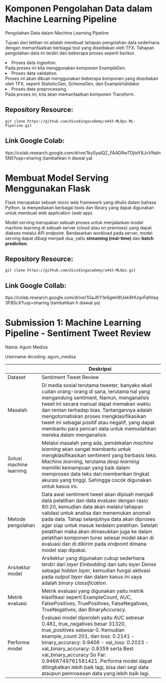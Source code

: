 # Komponen Pengolahan Data dalam Machine Learning Pipeline
Pengolahan Data dalam Machine Learning Pipeline

Tujuan dari latihan ini adalah membuat tahapan pengolahan data sederhana dengan memanfaatkan berbagai tool yang disediakan oleh TFX. Tahapan pengolahan data ini terdiri dari beberapa proses seperti berikut.

<li>Proses data ingestion.</li> Pada proses ini kita menggunakan komponen ExampleGen.
<li>Proses data validation.</li>  Proses ini akan dibuat menggunakan beberapa komponen yang disediakan oleh TFX, seperti StatisticGen, SchemaGen, dan ExampleValidator
<li>Proses data preprocessing.</li>  Pada proses ini, kita akan memanfaatkan komponen Transform.


## Repository Resource:
``git clone https://github.com/dicodingacademy/a443-MLOps-ML-Pipeline.git``

## Link Google Colab:
ttps://colab.research.google.com/drive/1kySyaIQZ_FAADRwTDjtoY8JvVNaIn5N5?usp=sharing (tambahkan h diawal ya)

#  Membuat Model Serving Menggunakan Flask
Flask merupakan sebuah micro web framework yang ditulis dalam bahasa Python. Ia menyediakan berbagai tools dan library yang dapat digunakan untuk membuat web application (web app).

Model serving merupakan sebuah proses untuk menjalankan model machine learning di sebuah server (cloud atau on premises) yang dapat diakses melalui API endpoint.
Berdasarkan workload pada server, model serving dapat dibagi menjadi dua, yaitu **streaming (real-time)** dan **batch prediction**.


## Repository Resource: 
``git clone https://github.com/dicodingacademy/a443-MLOps.git``

## Link Google Collab:
ttps://colab.research.google.com/drive/1GaJKY1eSgekWUek9HUqvFahVaq3FBScX?usp=sharing (tambahkan h diawal ya)

# Submission 1: Machine Learning Pipeline - Sentiment Tweet Review
Nama: Agum Medisa

Username dicoding: agum_medisa


| | Deskripsi |
| ----------- | ----------- |
| Dataset | Sentiment Tweet Review|
| Masalah | Di media sosial terutama tweeter, banyaks ekali cuitan orang-orang di sana, terutama hal yang mengandung sentiment, Namun, menganalisis tweet ini secara manual dapat memakan waktu dan rentan terhadap bias. Tantangannya adalah mengotomatiskan proses mengklasifikasikan tweet ini sebagai positif atau negatif, yang dapat membantu para pencari data untuk memudahkan mereka dalam menganalisis |
| Solusi machine learning | Melalui masalah yang ada, pendekatan _machine learning_ akan sangat membantu untuk mengklasifikasikan sentiment yang berbasis teks. _Machine learning_, terutama _deep learning_ memiliki kemampuan yang baik dalam memproses data teks dan memberikan tingkat akurasi yang tinggi. Sehingga cocok digunakan untuk kasus ini. |
| Metode pengolahan | Data awal sentiment tweet akan dipisah menjadi data pelatihan dan data evaluasi dengan rasio 80:20, kemudian data akan melalui tahapan validasi untuk analisa dan menemukan anomali pada data. Tahap selanjutnya data akan diproses agar siap untuk masuk kedalam pelatihan. Setelah pelatihan maka akan dimasukkan juga ke dalam pelatihan komponen tuner selesai model akan di evaluasi dan di dikirim pada _endpoint_ dimana model siap dipakai. |
| Arsitektur model | Arsitektur yang digunakan cukup sederhana terdiri dari _layer Embedding_ dan satu _layer Dense_ sebagai _hidden layer_, kemudian fungsi aktivasi pada _output layer_ dan dalam kasus ini saya adalah _binary classification_.|
| Metrik evaluasi | Metrik evaluasi yang digunakan yaitu metrik klasifikasi seperti ExampleCount, AUC, FalsePositives, TruePositives, FalseNegatives, TrueNegatives, dan BinaryAccuracy. |
| Performa model | Evaluasi model diperoleh yaitu AUC sebesar 0.481, true_negatives besar 31320, true_positives sebesar 0. Kemudian example_count 201,  dan loss: 0.2141 - binary_accuracy: 0.9406 - val_loss: 0.2023 - val_binary_accuracy: 0.9359 serta Best val_binary_accuracy So Far: 0.9468749761581421. Performa model dapat ditingkatkan lebih baik lagi, bisa dari segi data ataupun pemrosesan data yang lebih baik lagi. |

